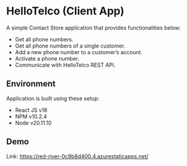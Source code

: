 # HelloTelco (Client App)

A simple Contact Store application that provides functionalities below:

- Get all phone numbers.
- Get all phone numbers of a single customer.
- Add a new phone number to a customer’s account.
- Activate a phone number.
- Communicate with HelloTelco REST API.

## Environment

Application is built using these setup:

- React JS v18
- NPM v10.2.4
- Node v20.11.10

## Demo

Link: https://red-river-0c9b8d400.4.azurestaticapps.net/
